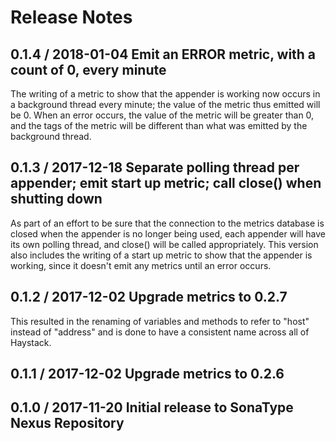 # Release Notes

## 0.1.4 / 2018-01-04 Emit an ERROR metric, with a count of 0, every minute
The writing of a metric to show that the appender is working now occurs in a background thread every minute;
the value of the metric thus emitted will be 0. When an error occurs, the value of the metric will be greater than 0,
and the tags of the metric will be different than what was emitted by the background thread.

## 0.1.3 / 2017-12-18 Separate polling thread per appender; emit start up metric; call close() when shutting down
As part of an effort to be sure that the connection to the metrics database is closed when the appender is
no longer being used, each appender will have its own polling thread, and close() will be called appropriately.
This version also includes the writing of a start up metric to show that the appender is working, since it
doesn't emit any metrics until an error occurs.

## 0.1.2 / 2017-12-02 Upgrade metrics to 0.2.7
This resulted in the renaming of variables and methods to refer to "host" instead of "address"
and is done to have a consistent name across all of Haystack.

## 0.1.1 / 2017-12-02 Upgrade metrics to 0.2.6

## 0.1.0 / 2017-11-20 Initial release to SonaType Nexus Repository